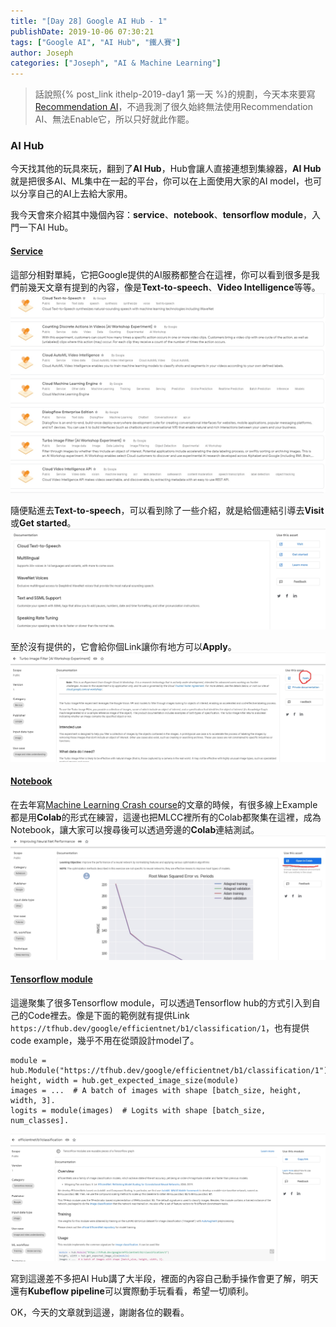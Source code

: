 ```yaml
---
title: "[Day 28] Google AI Hub - 1"
publishDate: 2019-10-06 07:30:21
tags: ["Google AI", "AI Hub", "鐵人賽"]
author: Joseph
categories: ["Joseph", "AI & Machine Learning"]
---
```

> 話說照{% post_link ithelp-2019-day1 第一天 %}的規劃，今天本來要寫[Recommendation AI](https://cloud.google.com/recommendations)，不過我測了很久始終無法使用Recommendation AI、無法Enable它，所以只好就此作罷。

### AI Hub
今天找其他的玩具來玩，翻到了**AI Hub**，Hub會讓人直接連想到集線器，**AI Hub**就是把很多AI、ML集中在一起的平台，你可以在上面使用大家的AI model，也可以分享自己的AI上去給大家用。

我今天會來介紹其中幾個內容：**service**、**notebook**、**tensorflow module**，入門一下AI Hub。
<!-- more -->

#### [Service](https://aihub.cloud.google.com/u/0/s?category=service)
這部分相對單純，它把Google提供的AI服務都整合在這裡，你可以看到很多是我們前幾天文章有提到的內容，像是**Text-to-speech**、**Video Intelligence**等等。
![service](service.jpg)

隨便點進去**Text-to-speech**，可以看到除了一些介紹，就是給個連結引導去**Visit**或**Get started**。
![service-try](service-try.jpg)

至於沒有提供的，它會給你個Link讓你有地方可以**Apply**。
![service-apply](service-apply.jpg)

#### [Notebook](https://aihub.cloud.google.com/u/1/s?category=notebook)
在去年寫[Machine Learning Crash course](https://ithelp.ithome.com.tw/users/20103835/ironman/1806)的文章的時候，有很多線上Example都是用**Colab**的形式在練習，這邊也把MLCC裡所有的Colab都聚集在這裡，成為Notebook，讓大家可以搜尋後可以透過旁邊的**Colab**連結測試。
![notebook](notebook.jpg)

#### [Tensorflow module](https://aihub.cloud.google.com/u/1/s?category=tensorflow-module)
這邊聚集了很多Tensorflow module，可以透過Tensorflow hub的方式引入到自己的Code裡去。像是下面的範例就有提供Link `https://tfhub.dev/google/efficientnet/b1/classification/1`，也有提供code example，幾乎不用在從頭設計model了。
```golang
module = hub.Module("https://tfhub.dev/google/efficientnet/b1/classification/1")
height, width = hub.get_expected_image_size(module)
images = ...  # A batch of images with shape [batch_size, height, width, 3].
logits = module(images)  # Logits with shape [batch_size, num_classes].
```
![tensorflow module](tensorflow-module.jpg)

寫到這邊差不多把AI Hub講了大半段，裡面的內容自己動手操作會更了解，明天還有**Kubeflow pipeline**可以實際動手玩看看，希望一切順利。

OK，今天的文章就到這邊，謝謝各位的觀看。
